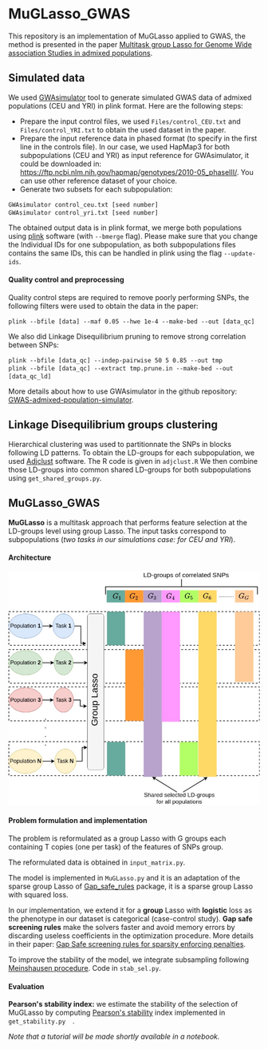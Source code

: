 # MuGLasso_GWAS
This repository is an implementation of MuGLasso applied to GWAS, the method is presented in the paper [Multitask group Lasso for Genome Wide association Studies in admixed populations](https://www.biorxiv.org/content/10.1101/2021.08.02.454499v1.full.pdf).
## Simulated data 
We used [GWAsimulator](https://biostat.app.vumc.org/GWAsimulator) tool to generate simulated GWAS data of admixed populations (CEU and YRI) in plink format.
Here are the following steps: 
- Prepare the input control files, we used ```Files/control_CEU.txt``` and ```Files/control_YRI.txt``` to obtain the used dataset in the paper.
- Prepare the input reference data in phased format (to specify in the first line in the controls file). In our case, we used HapMap3 for both subpopulations (CEU and YRI) as input reference for GWAsimulator, it could be downloaded in: https://ftp.ncbi.nlm.nih.gov/hapmap/genotypes/2010-05_phaseIII/.
You can use other reference dataset of your choice.
- Generate two subsets for each subpopulation: 
```
GWAsimulator control_ceu.txt [seed number]
GWAsimulator control_yri.txt [seed number]
```
The obtained output data is in plink format, we merge both populations using [plink](https://www.cog-genomics.org/plink/) software (with ```--bmerge``` flag). Please make sure that you change the Individual IDs for one subpopulation, as both subpopulations files contains the same IDs, this can be handled in plink using the flag ```--update-ids```.
#### Quality control and preprocessing 

Quality control steps are required to remove poorly performing SNPs, the following filters were used to obtain the data in the paper: 
```
plink --bfile [data] --maf 0.05 --hwe 1e-4 --make-bed --out [data_qc]
```

We also did Linkage Disequilibrium pruning to remove strong correlation between SNPs: 
```
plink --bfile [data_qc] --indep-pairwise 50 5 0.85 --out tmp
plink --bfile [data_qc] --extract tmp.prune.in --make-bed --out [data_qc_ld]
```

More details about how to use GWAsimulator in the github repository: [GWAS-admixed-population-simulator](https://github.com/asmanouira/GWAS-admixed-population-simulator).

## Linkage Disequilibrium groups clustering 

Hierarchical clustering was used to partitionnate the SNPs in blocks following LD patterns. 
To obtain the LD-groups for each subpopulation, we used [Adjclust](https://github.com/pneuvial/adjclust) software. 
The R code is given in ```adjclust.R``` 
We then combine those LD-groups into common shared LD-groups for both subpopulations using ```get_shared_groups.py```.

## MuGLasso_GWAS

**MuGLasso** is a multitask approach that performs feature selection at the LD-groups level using group Lasso. The input tasks correspond to subpopulations (*two tasks in our simulations case: for CEU and YRI*).

#### Architecture 
![Image description](/Images/MuGLasso.jpg)

#### Problem formulation and implementation
The problem is reformulated as a group Lasso with G groups each containing T copies (one per task) of the features of SNPs group.

The reformulated data is obtained in ```input_matrix.py```.

The model is implemented in ```MuGLasso.py``` and it is an adaptation of the sparse group Lasso of [Gap_safe_rules](https://github.com/EugeneNdiaye/Gap_Safe_Rules) package, it is a sparse group Lasso with squared loss. 

In our implementation, we extend it for a **group** Lasso with **logistic** loss as the phenotype in our dataset is categorical (case-control study). 
**Gap safe screening rules** make the solvers faster and avoid memory errors by discarding useless coefficients in the optimization procedure. More details in their paper: [Gap Safe screening rules for sparsity enforcing penalties](https://arxiv.org/abs/1611.05780).

To improve the stability of the model, we integrate subsampling following [Meinshausen procedure](https://rss.onlinelibrary.wiley.com/doi/full/10.1111/j.1467-9868.2010.00740.x). Code in ```stab_sel.py```.
#### Evaluation

**Pearson's stability index:** we estimate the stability of the selection of MuGLasso by computing [Pearson's stability](http://www.cs.man.ac.uk/~nogueirs/files/ecml2016.pdf) index implemented in ```get_stability.py  ```.



*Note that a tutorial will be made shortly available in a notebook.*

